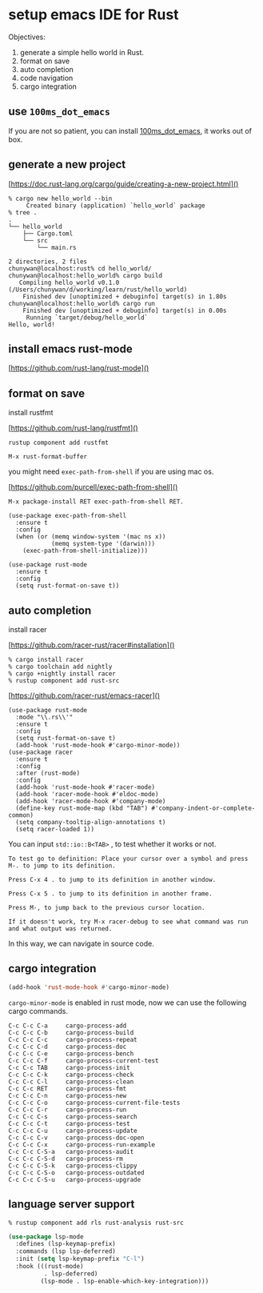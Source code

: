 # setup emacs IDE for Rust

Objectives:

1. generate a simple hello world in Rust.
1. format on save
2. auto completion
2. code navigation
2. cargo integration

## use `100ms_dot_emacs`

If you are not so patient, you can install
[100ms_dot_emacs](https://github.com/wcy123/100ms_dot_emacs), it works
out of box.

## generate a new project

[https://doc.rust-lang.org/cargo/guide/creating-a-new-project.html]()


```console
% cargo new hello_world --bin
     Created binary (application) `hello_world` package
% tree .
.
└── hello_world
    ├── Cargo.toml
    └── src
        └── main.rs

2 directories, 2 files
chunywan@localhost:rust% cd hello_world/
chunywan@localhost:hello_world% cargo build
   Compiling hello_world v0.1.0 (/Users/chunywan/d/working/learn/rust/hello_world)
    Finished dev [unoptimized + debuginfo] target(s) in 1.80s
chunywan@localhost:hello_world% cargo run
    Finished dev [unoptimized + debuginfo] target(s) in 0.00s
     Running `target/debug/hello_world`
Hello, world!
```


## install emacs rust-mode

[https://github.com/rust-lang/rust-mode]()


## format on save


install  rustfmt

[https://github.com/rust-lang/rustfmt]()


```console
rustup component add rustfmt
```

```console
M-x rust-format-buffer
```


you might need `exec-path-from-shell` if you are using mac os.

[https://github.com/purcell/exec-path-from-shell]()


```console
M-x package-install RET exec-path-from-shell RET.
```


```elisp
(use-package exec-path-from-shell
  :ensure t
  :config
  (when (or (memq window-system '(mac ns x))
            (memq system-type '(darwin)))
    (exec-path-from-shell-initialize)))
```


```elisp
(use-package rust-mode
  :ensure t
  :config
  (setq rust-format-on-save t))
```

## auto completion

install racer

[https://github.com/racer-rust/racer#installation]()


```console
% cargo install racer
% cargo toolchain add nightly
% cargo +nightly install racer
% rustup component add rust-src
```


[https://github.com/racer-rust/emacs-racer]()


```elisp
(use-package rust-mode
  :mode "\\.rs\\'"
  :ensure t
  :config
  (setq rust-format-on-save t)
  (add-hook 'rust-mode-hook #'cargo-minor-mode))
(use-package racer
  :ensure t
  :config
  :after (rust-mode)
  :config
  (add-hook 'rust-mode-hook #'racer-mode)
  (add-hook 'racer-mode-hook #'eldoc-mode)
  (add-hook 'racer-mode-hook #'company-mode)
  (define-key rust-mode-map (kbd "TAB") #'company-indent-or-complete-common)
  (setq company-tooltip-align-annotations t)
  (setq racer-loaded 1))
```


You can input `std::io::B<TAB>` , to test whether it works or not.

```text
To test go to definition: Place your cursor over a symbol and press M-. to jump to its definition.

Press C-x 4 . to jump to its definition in another window.

Press C-x 5 . to jump to its definition in another frame.

Press M-, to jump back to the previous cursor location.

If it doesn't work, try M-x racer-debug to see what command was run and what output was returned.

```

In this way, we can navigate in source code.


## cargo integration

```lisp
(add-hook 'rust-mode-hook #'cargo-minor-mode)
```

`cargo-minor-mode` is enabled in rust mode, now we can use the following cargo commands.

```text
C-c C-c C-a     cargo-process-add
C-c C-c C-b     cargo-process-build
C-c C-c C-c     cargo-process-repeat
C-c C-c C-d     cargo-process-doc
C-c C-c C-e     cargo-process-bench
C-c C-c C-f     cargo-process-current-test
C-c C-c TAB     cargo-process-init
C-c C-c C-k     cargo-process-check
C-c C-c C-l     cargo-process-clean
C-c C-c RET     cargo-process-fmt
C-c C-c C-n     cargo-process-new
C-c C-c C-o     cargo-process-current-file-tests
C-c C-c C-r     cargo-process-run
C-c C-c C-s     cargo-process-search
C-c C-c C-t     cargo-process-test
C-c C-c C-u     cargo-process-update
C-c C-c C-v     cargo-process-doc-open
C-c C-c C-x     cargo-process-run-example
C-c C-c C-S-a   cargo-process-audit
C-c C-c C-S-d   cargo-process-rm
C-c C-c C-S-k   cargo-process-clippy
C-c C-c C-S-o   cargo-process-outdated
C-c C-c C-S-u   cargo-process-upgrade
```

## language server support

``` console
% rustup component add rls rust-analysis rust-src
```

```lisp
(use-package lsp-mode
  :defines (lsp-keymap-prefix)
  :commands (lsp lsp-deferred)
  :init (setq lsp-keymap-prefix "C-l")
  :hook (((rust-mode)
          . lsp-deferred)
         (lsp-mode . lsp-enable-which-key-integration)))
```
